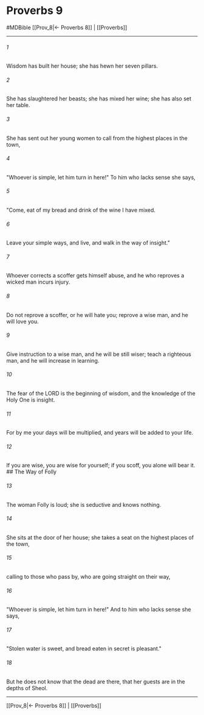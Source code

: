 # Proverbs 9
#MDBible
[[Prov_8|← Proverbs 8]] | [[Proverbs]]

***

###### 1 

Wisdom has built her house; she has hewn her seven pillars. 

###### 2 

She has slaughtered her beasts; she has mixed her wine; she has also set her table. 

###### 3 

She has sent out her young women to call from the highest places in the town, 

###### 4 

"Whoever is simple, let him turn in here!" To him who lacks sense she says, 

###### 5 

"Come, eat of my bread and drink of the wine I have mixed. 

###### 6 

Leave your simple ways, and live, and walk in the way of insight." 

###### 7 

Whoever corrects a scoffer gets himself abuse, and he who reproves a wicked man incurs injury. 

###### 8 

Do not reprove a scoffer, or he will hate you; reprove a wise man, and he will love you. 

###### 9 

Give instruction to a wise man, and he will be still wiser; teach a righteous man, and he will increase in learning. 

###### 10 

The fear of the LORD is the beginning of wisdom, and the knowledge of the Holy One is insight. 

###### 11 

For by me your days will be multiplied, and years will be added to your life. 

###### 12 

If you are wise, you are wise for yourself; if you scoff, you alone will bear it. ## The Way of Folly 

###### 13 

The woman Folly is loud; she is seductive and knows nothing. 

###### 14 

She sits at the door of her house; she takes a seat on the highest places of the town, 

###### 15 

calling to those who pass by, who are going straight on their way, 

###### 16 

"Whoever is simple, let him turn in here!" And to him who lacks sense she says, 

###### 17 

"Stolen water is sweet, and bread eaten in secret is pleasant." 

###### 18 

But he does not know that the dead are there, that her guests are in the depths of Sheol. 

***

[[Prov_8|← Proverbs 8]] | [[Proverbs]]
